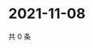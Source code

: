 # 2021-11-08

共 0 条

<!-- BEGIN WEIBO -->
<!-- 最后更新时间 Mon Nov 08 2021 10:18:26 GMT+0800 (China Standard Time) -->

<!-- END WEIBO -->
